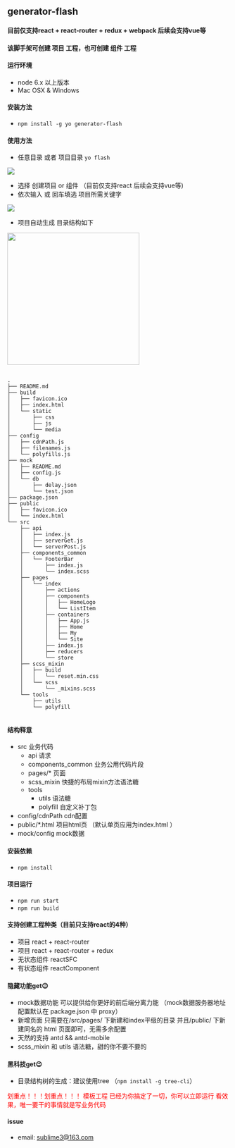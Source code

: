 ## generator-flash

#### 目前仅支持react + react-router + redux + webpack 后续会支持vue等

#### 该脚手架可创建 项目 工程，也可创建 组件 工程

#### 运行环境
- node 6.x 以上版本
- Mac OSX & Windows

#### 安装方法
- ```npm install -g yo generator-flash```

#### 使用方法
- 任意目录 或者 项目目录 ```yo flash```

![](http://7xp5hs.com1.z0.glb.clouddn.com/D8CE86C8-109D-4226-85F6-EAED69F30866.png)

- 选择 创建项目 or 组件 （目前仅支持react 后续会支持vue等)
- 依次输入 或 回车填选 项目所需关键字

![](http://7xp5hs.com1.z0.glb.clouddn.com/1EC695B8-F783-49DC-8014-4B65B8CFE510.png)

- 项目自动生成 目录结构如下

<img src="http://7xp5hs.com1.z0.glb.clouddn.com/B75E3A87-14D5-4ED7-948E-41ECCA2A4773.png" width="300" />

```

.
├── README.md
├── build
│   ├── favicon.ico
│   ├── index.html
│   └── static
│       ├── css
│       ├── js
│       └── media
├── config
│   ├── cdnPath.js
│   ├── filenames.js
│   └── polyfills.js
├── mock
│   ├── README.md
│   ├── config.js
│   └── db
│       ├── delay.json
│       └── test.json
├── package.json
├── public
│   ├── favicon.ico
│   └── index.html
└── src
    ├── api
    │   ├── index.js
    │   ├── serverGet.js
    │   └── serverPost.js
    ├── components_common
    │   └── FooterBar
    │       ├── index.js
    │       └── index.scss
    ├── pages
    │   └── index
    │       ├── actions
    │       ├── components
    │       │   ├── HomeLogo
    │       │   └── ListItem
    │       ├── containers
    │       │   ├── App.js
    │       │   ├── Home
    │       │   ├── My
    │       │   └── Site
    │       ├── index.js
    │       ├── reducers
    │       └── store
    ├── scss_mixin
    │   ├── build
    │   │   └── reset.min.css
    │   └── scss
    │       └── _mixins.scss
    └── tools
        ├── utils
        └── polyfill
       
```


#### 结构释意
- src 业务代码
    - api 请求
    - components_common 业务公用代码片段
    - pages/* 页面
    - scss_mixin 快捷的布局mixin方法语法糖
    - tools
        - utils 语法糖
        - polyfill 自定义补丁包
- config/cdnPath cdn配置
- public/*.html 项目html页 （默认单页应用为index.html ）
- mock/config mock数据

#### 安装依赖
- ```npm install```

#### 项目运行
- ```npm run start```
- ```npm run build```

#### 支持创建工程种类（目前只支持react的4种）
- 项目 react + react-router
- 项目 react + react-router + redux
- 无状态组件 reactSFC
- 有状态组件 reactComponent


#### 隐藏功能get😉
- mock数据功能 可以提供给你更好的前后端分离力能 （mock数据服务器地址配置默认在 package.json 中 proxy）
- 新增页面 只需要在/src/pages/ 下新建和index平级的目录 并且/public/ 下新建同名的 html 页面即可，无需多余配置
- 天然的支持 antd && antd-mobile
- scss_mixin 和 utils 语法糖，甜的你不要不要的

#### 黑科技get😉
- 目录结构树的生成：建议使用tree （`npm install -g tree-cli`）



<span style="color:red;">划重点！！！划重点！！！ 模板工程 已经为你搞定了一切，你可以立即运行 看效果，唯一要干的事情就是写业务代码</span>



#### issue
- email: sublime3@163.com